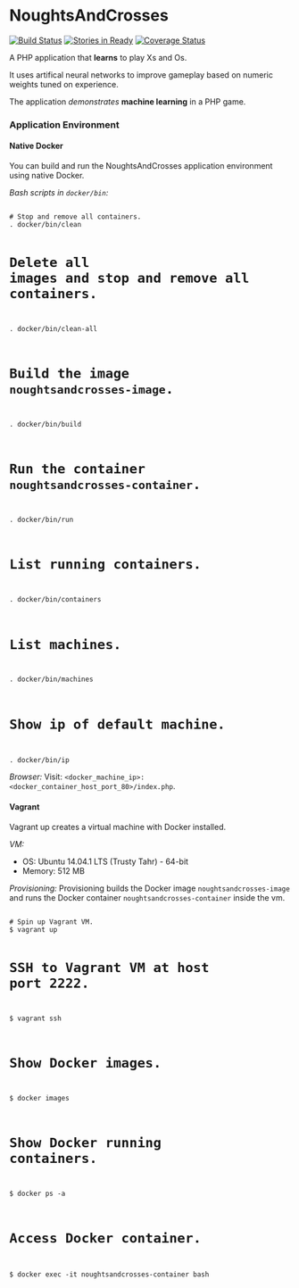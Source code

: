 NoughtsAndCrosses
=================

[![Build Status](https://travis-ci.org/ericmdev/NoughtsAndCrosses.svg?branch=master)](https://travis-ci.org/ericmdev/NoughtsAndCrosses)
[![Stories in Ready](https://badge.waffle.io/ericmdev/NoughtsAndCrosses.png?label=ready&title=Ready)](http://waffle.io/ericmdev/NoughtsAndCrosses)
[![Coverage Status](https://coveralls.io/repos/ericmdev/NoughtsAndCrosses/badge.svg?branch=develop&service=github)](https://coveralls.io/github/ericmdev/NoughtsAndCrosses?branch=develop)

A PHP application that **learns** to play Xs and Os.

It uses artifical neural networks to improve gameplay based on numeric weights tuned on experience.

The application *demonstrates* **machine learning** in a PHP game.

### Application Environment

#### Native Docker

You can build and run the NoughtsAndCrosses application environment using native Docker.

*Bash scripts in `docker/bin`:*

<code>
# Stop and remove all containers.
. docker/bin/clean

# Delete all images and stop and remove all containers.
. docker/bin/clean-all

# Build the image `noughtsandcrosses-image`.
. docker/bin/build

# Run the container `noughtsandcrosses-container`.
. docker/bin/run

# List running containers.
. docker/bin/containers

# List machines.
. docker/bin/machines

# Show ip of default machine.
. docker/bin/ip
</code>

*Browser:*
Visit: `<docker_machine_ip>:<docker_container_host_port_80>/index.php`.

#### Vagrant

Vagrant up creates a virtual machine with Docker installed.

*VM:*
- OS: Ubuntu 14.04.1 LTS (Trusty Tahr) - 64-bit
- Memory: 512 MB

*Provisioning:*
Provisioning builds the Docker image `noughtsandcrosses-image` and runs the Docker container `noughtsandcrosses-container` inside the vm.

<code>
# Spin up Vagrant VM.
$ vagrant up

# SSH to Vagrant VM at host port 2222.
$ vagrant ssh

# Show Docker images.
$ docker images

# Show Docker running containers.
$ docker ps -a

# Access Docker container.
$ docker exec -it noughtsandcrosses-container bash    
</code>

